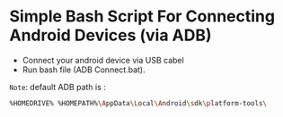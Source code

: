 # Simple Bash Script For Connecting Android Devices (via ADB)

* Connect your android device via USB cabel
* Run bash file (ADB Connect.bat).

`Note`: default ADB path is : 
```sh
%HOMEDRIVE% %HOMEPATH%\AppData\Local\Android\sdk\platform-tools\
```
